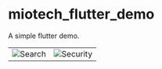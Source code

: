 # miotech_flutter_demo

A simple flutter demo.

|                                           |                                               |
| ----------------------------------------- | --------------------------------------------- |
| ![Search](https://na.cx/i/3FEfTuQ.png 'Search') | ![Security](https://na.cx/i/LGGBCWu.png 'Security') |


